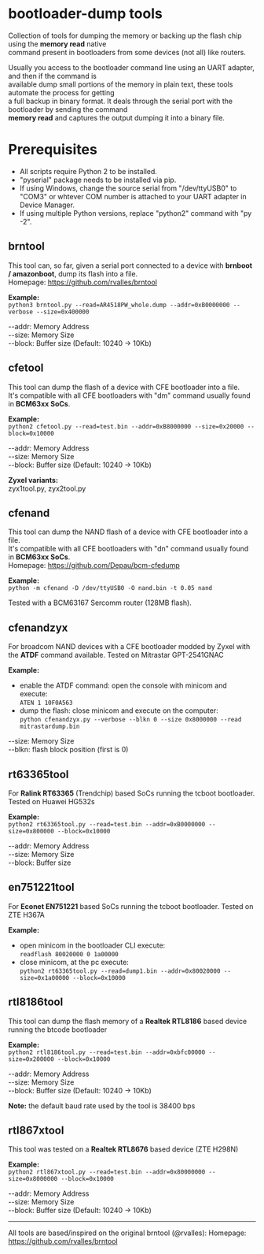 # bootloader-dump tools
Collection of tools for dumping the memory or backing up the flash chip using the **memory read** native  
command present in bootloaders from some devices (not all) like routers.

Usually you access to the bootloader command line using an UART adapter, and then if the command is  
available dump small portions of the memory in plain text, these tools automate the process for getting  
a full backup in binary format. It deals through the serial port with the bootloader by sending the command  
**memory read** and captures the output dumping it into a binary file.

# Prerequisites
- All scripts require Python 2 to be installed.
- "pyserial" package needs to be installed via pip.
- If using Windows, change the source serial from "/dev/ttyUSB0" to "COM3" or whtever COM number is attached to your UART adapter in Device Manager.
- If using multiple Python versions, replace "python2" command with "py -2".


## brntool
This tool can, so far, given a serial port connected to a device with **brnboot / amazonboot**, dump its flash into a file.  
Homepage: https://github.com/rvalles/brntool  
  
**Example:**  
`python3 brntool.py --read=AR4518PW_whole.dump --addr=0xB0000000 --verbose --size=0x400000`  

   --addr: Memory Address  
   --size: Memory Size  
   --block: Buffer size (Default: 10240 -> 10Kb)  
   
## cfetool
This tool can dump the flash of a device with CFE bootloader into a file.  
It's compatible with all CFE bootloaders with "dm" command usually found in **BCM63xx SoCs**.  
  
**Example:**  
`python2 cfetool.py --read=test.bin --addr=0xB8000000 --size=0x20000 --block=0x10000`  
  
--addr: Memory Address  
--size: Memory Size  
--block: Buffer size (Default: 10240 -> 10Kb)  
  
**Zyxel variants:**  
zyx1tool.py, zyx2tool.py

## cfenand
This tool can dump the NAND flash of a device with CFE bootloader into a file.  
It's compatible with all CFE bootloaders with "dn" command usually found in **BCM63xx SoCs**.  
Homepage: https://github.com/Depau/bcm-cfedump
  
**Example:**  
`python -m cfenand -D /dev/ttyUSB0 -O nand.bin -t 0.05 nand`  
  
Tested with a BCM63167 Sercomm router (128MB flash).

## cfenandzyx
For broadcom NAND devices with a CFE bootloader modded by Zyxel with the **ATDF** command available. Tested on Mitrastar GPT-2541GNAC  

**Example:**  
  * enable the ATDF command: open the console with minicom and execute:   
`ATEN 1 10F0A563`
  * dump the flash: close minicom and execute on the computer:  
`python cfenandzyx.py --verbose --blkn 0 --size 0x8000000 --read mitrastardump.bin`  

   --size: Memory Size  
   --blkn: flash block position (first is 0)  

## rt63365tool
For **Ralink RT63365** (Trendchip) based SoCs running the tcboot bootloader. Tested on Huawei HG532s  
  
**Example:**  
`python2 rt63365tool.py --read=test.bin --addr=0xB0000000 --size=0x800000 --block=0x10000`  
  
--addr: Memory Address  
--size: Memory Size  
--block: Buffer size  

## en751221tool
For **Econet EN751221** based SoCs running the tcboot bootloader. Tested on ZTE H367A

**Example:**  
  * open minicom in the bootloader CLI execute:  
`readflash 80020000 0 1a00000`  
  * close minicom, at the pc execute:  
`python2 rt63365tool.py --read=dump1.bin --addr=0x80020000 --size=0x1a00000 --block=0x10000`  

## rtl8186tool

This tool can dump the flash memory of a **Realtek RTL8186** based device running the btcode bootloader  

**Example:**  
`python2 rtl8186tool.py --read=test.bin --addr=0xbfc00000 --size=0x200000 --block=0x10000`  
  
   --addr: Memory Address  
   --size: Memory Size  
   --block: Buffer size (Default: 10240 -> 10Kb)  

**Note:** the default baud rate used by the tool is 38400 bps  

   
## rtl867xtool

This tool was tested on a **Realtek RTL8676** based device (ZTE H298N)  

**Example:**  
`python2 rtl867xtool.py --read=test.bin --addr=0x80000000 --size=0x8000000 --block=0x10000`  
  
   --addr: Memory Address  
   --size: Memory Size  
   --block: Buffer size (Default: 10240 -> 10Kb)  


---

All tools are based/inspired on the original brntool (@rvalles): Homepage: https://github.com/rvalles/brntool
